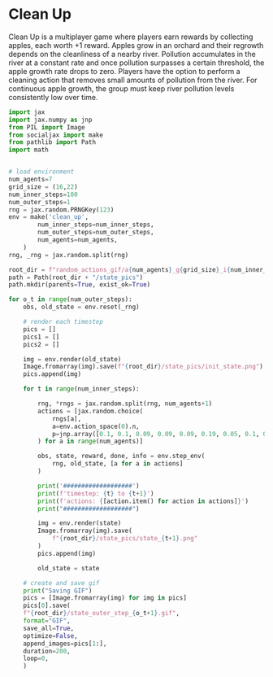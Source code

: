 # Clean Up

Clean Up is a multiplayer game where players earn rewards by collecting apples, each worth +1 reward. Apples grow in an orchard and their regrowth depends on the cleanliness of a nearby river. Pollution accumulates in the river at a constant rate and once pollution surpasses a certain threshold, the apple growth rate drops to zero. Players have the option to perform a cleaning action that removes small amounts of pollution from the river. For continuous apple growth, the group must keep river pollution levels consistently low over time. 

```python
import jax
import jax.numpy as jnp
from PIL import Image
from socialjax import make
from pathlib import Path
import math


# load environment
num_agents=7
grid_size = (16,22)
num_inner_steps=100
num_outer_steps=1
rng = jax.random.PRNGKey(123)
env = make('clean_up',
        num_inner_steps=num_inner_steps,
        num_outer_steps=num_outer_steps,
        num_agents=num_agents,
    )
rng, _rng = jax.random.split(rng)

root_dir = f"random_actions_gif/a{num_agents}_g{grid_size}_i{num_inner_steps}_o{num_outer_steps}"
path = Path(root_dir + "/state_pics")
path.mkdir(parents=True, exist_ok=True)

for o_t in range(num_outer_steps):
    obs, old_state = env.reset(_rng)

    # render each timestep
    pics = []
    pics1 = []
    pics2 = []

    img = env.render(old_state)
    Image.fromarray(img).save(f"{root_dir}/state_pics/init_state.png")
    pics.append(img)

    for t in range(num_inner_steps):

        rng, *rngs = jax.random.split(rng, num_agents+1)
        actions = [jax.random.choice(
            rngs[a],
            a=env.action_space(0).n,
            p=jnp.array([0.1, 0.1, 0.09, 0.09, 0.09, 0.19, 0.05, 0.1, 0.5])
        ) for a in range(num_agents)]

        obs, state, reward, done, info = env.step_env(
            rng, old_state, [a for a in actions]
        )

        print('###################')
        print(f'timestep: {t} to {t+1}')
        print(f'actions: {[action.item() for action in actions]}')
        print("###################")

        img = env.render(state)
        Image.fromarray(img).save(
            f"{root_dir}/state_pics/state_{t+1}.png"
        )
        pics.append(img)

        old_state = state

    # create and save gif
    print("Saving GIF")
    pics = [Image.fromarray(img) for img in pics]
    pics[0].save(
    f"{root_dir}/state_outer_step_{o_t+1}.gif",
    format="GIF",
    save_all=True,
    optimize=False,
    append_images=pics[1:],
    duration=200,
    loop=0,
    )
```